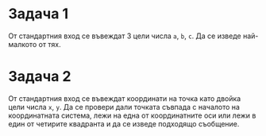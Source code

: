 # Задача 1
От стандартния вход се въвеждат 3 цели числа `a`, `b`, `c`. Да се изведе най-малкото от тях.

# Задача 2
От стандартния вход се въвеждат координати на точка като двойка цели числа `x`, `y`. Да се провери дали точката съвпада с началото на координатната система, лежи на една от координатните оси или лежи в един от четирите квадранта и да се изведе подходящо съобщение.
